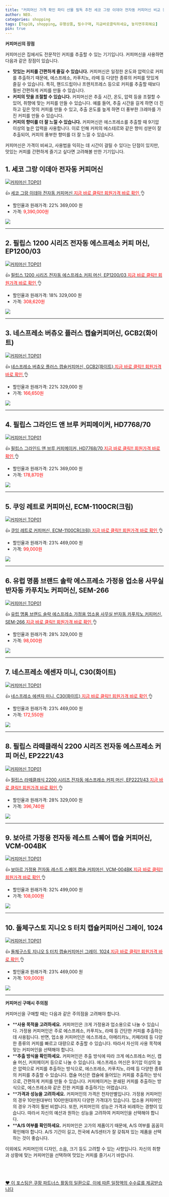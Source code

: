 ```yaml
---
title: "커피머신 가격 확인 파티 선물 필독 추천 세코 그랑 이데아 전자동 커피머신 비교 장점 구매가이드"
author: NEO.
categories: shopping
tags: [Top10, shopping, 유행상품, 필수구매, 지금바로클릭하세요, 놓치면후회해요]
pin: true
---
```

**커피머신의 장점**

커피머신은 집에서도 전문적인 커피를 추출할 수 있는 기기입니다. 커피머신을 사용하면 다음과 같은 장점이 있습니다.

* **맛있는 커피를 간편하게 즐길 수 있습니다.** 커피머신은 일정한 온도와 압력으로 커피를 추출하기 때문에, 에스프레소, 카푸치노, 라떼 등 다양한 종류의 커피를 맛있게 즐길 수 있습니다. 특히, 핸드드립이나 프렌치프레스 등으로 커피를 추출할 때보다 훨씬 간편하게 커피를 만들 수 있습니다.
* **커피의 맛을 조절할 수 있습니다.** 커피머신은 추출 시간, 온도, 압력 등을 조절할 수 있어, 취향에 맞는 커피를 만들 수 있습니다. 예를 들어, 추출 시간을 길게 하면 더 진하고 깊은 맛의 커피를 만들 수 있고, 추출 온도를 높게 하면 더 풍부한 크레마를 가진 커피를 만들 수 있습니다.
* **커피의 향미를 더 잘 느낄 수 있습니다.** 커피머신은 에스프레소를 추출할 때 9기압 이상의 높은 압력을 사용합니다. 이로 인해 커피의 에스테르와 같은 향미 성분이 잘 추출되어, 커피의 풍부한 향미를 더 잘 느낄 수 있습니다.

커피머신은 가격이 비싸고, 사용법을 익히는 데 시간이 걸릴 수 있다는 단점이 있지만, 맛있는 커피를 간편하게 즐기고 싶다면 고려해볼 만한 기기입니다.

   

## 1. 세코 그랑 이데아 전자동 커피머신

[![커피머신 TOP01](https://thumbnail9.coupangcdn.com/thumbnails/remote/230x230ex/image/vendor_inventory/35d4/d3edfc1fa04c34f905e3880960b3b5d19bf6cff2fa6c2134c24a0684a397.jpg)](https://link.coupang.com/re/AFFSDP?lptag=AF3617701&subid=GithubCoopas&pageKey=7415768105&traceid=V0-153&itemId=19224942191&vendorItemId=86341605686)


👍 [세코 그랑 이데아 전자동 커피머신 <font color=red> 지금 바로 클릭!! 회원가격 바로 확인 </font> ](https://link.coupang.com/re/AFFSDP?lptag=AF3617701&subid=GithubCoopas&pageKey=7415768105&traceid=V0-153&itemId=19224942191&vendorItemId=86341605686) 👌 


- 할인율과 원래가격: 22%  369,000   원
- 가격: <span style='color:red'>9,390,000원</span>

[![](/discount_price.png)](https://link.coupang.com/re/AFFSDP?lptag=AF3617701&subid=GithubCoopas&pageKey=7415768105&traceid=V0-153&itemId=19224942191&vendorItemId=86341605686)

---


   

## 2. 필립스 1200 시리즈 전자동 에스프레소 커피 머신, EP1200/03

[![커피머신 TOP01](https://thumbnail8.coupangcdn.com/thumbnails/remote/230x230ex/image/retail/images/9102319143020379-6c755cd4-cd25-4ab9-8e5e-a31929e48ee2.jpg)](https://link.coupang.com/re/AFFSDP?lptag=AF3617701&subid=GithubCoopas&pageKey=1262477054&traceid=V0-153&itemId=2263729507&vendorItemId=70260982041)


👍 [필립스 1200 시리즈 전자동 에스프레소 커피 머신, EP1200/03 <font color=red> 지금 바로 클릭!! 회원가격 바로 확인 </font> ](https://link.coupang.com/re/AFFSDP?lptag=AF3617701&subid=GithubCoopas&pageKey=1262477054&traceid=V0-153&itemId=2263729507&vendorItemId=70260982041) 👌 


- 할인율과 원래가격: 18%  329,000   원
- 가격: <span style='color:red'>308,620원</span>

[![](/discount_price.png)](https://link.coupang.com/re/AFFSDP?lptag=AF3617701&subid=GithubCoopas&pageKey=1262477054&traceid=V0-153&itemId=2263729507&vendorItemId=70260982041)

---


   

## 3. 네스프레소 버츄오 플러스 캡슐커피머신, GCB2(화이트)

[![커피머신 TOP01](https://thumbnail10.coupangcdn.com/thumbnails/remote/230x230ex/image/retail/images/1133267835437775-fbc7a425-29c3-489b-ad29-73d9c9e7b843.jpg)](https://link.coupang.com/re/AFFSDP?lptag=AF3617701&subid=GithubCoopas&pageKey=5170625575&traceid=V0-153&itemId=5454781091&vendorItemId=83983552435)


👍 [네스프레소 버츄오 플러스 캡슐커피머신, GCB2(화이트) <font color=red> 지금 바로 클릭!! 회원가격 바로 확인 </font> ](https://link.coupang.com/re/AFFSDP?lptag=AF3617701&subid=GithubCoopas&pageKey=5170625575&traceid=V0-153&itemId=5454781091&vendorItemId=83983552435) 👌 


- 할인율과 원래가격: 22%  329,000   원
- 가격: <span style='color:red'>166,650원</span>

[![](/discount_price.png)](https://link.coupang.com/re/AFFSDP?lptag=AF3617701&subid=GithubCoopas&pageKey=5170625575&traceid=V0-153&itemId=5454781091&vendorItemId=83983552435)

---


   

## 4. 필립스 그라인드 앤 브루 커피메이커, HD7768/70

[![커피머신 TOP01](https://thumbnail7.coupangcdn.com/thumbnails/remote/230x230ex/image/retail/images/1157744137847300-26a57bd5-bc19-42ca-aab5-3b804f5cc954.jpg)](https://link.coupang.com/re/AFFSDP?lptag=AF3617701&subid=GithubCoopas&pageKey=4916941998&traceid=V0-153&itemId=6435225396&vendorItemId=73730302512)


👍 [필립스 그라인드 앤 브루 커피메이커, HD7768/70 <font color=red> 지금 바로 클릭!! 회원가격 바로 확인 </font> ](https://link.coupang.com/re/AFFSDP?lptag=AF3617701&subid=GithubCoopas&pageKey=4916941998&traceid=V0-153&itemId=6435225396&vendorItemId=73730302512) 👌 


- 할인율과 원래가격: 22%  369,000   원
- 가격: <span style='color:red'>178,870원</span>

[![](/discount_price.png)](https://link.coupang.com/re/AFFSDP?lptag=AF3617701&subid=GithubCoopas&pageKey=4916941998&traceid=V0-153&itemId=6435225396&vendorItemId=73730302512)

---


   

## 5. 쿠잉 레트로 커피머신, ECM-1100CR(크림)

[![커피머신 TOP01](https://thumbnail10.coupangcdn.com/thumbnails/remote/230x230ex/image/retail/images/2023/06/27/10/5/b9c3c870-78ff-45ac-a97f-32e41f5899fd.jpg)](https://link.coupang.com/re/AFFSDP?lptag=AF3617701&subid=GithubCoopas&pageKey=7427053404&traceid=V0-153&itemId=19281224930&vendorItemId=86396210649)


👍 [쿠잉 레트로 커피머신, ECM-1100CR(크림) <font color=red> 지금 바로 클릭!! 회원가격 바로 확인 </font> ](https://link.coupang.com/re/AFFSDP?lptag=AF3617701&subid=GithubCoopas&pageKey=7427053404&traceid=V0-153&itemId=19281224930&vendorItemId=86396210649) 👌 


- 할인율과 원래가격: 23%  469,000   원
- 가격: <span style='color:red'>99,000원</span>

[![](/discount_price.png)](https://link.coupang.com/re/AFFSDP?lptag=AF3617701&subid=GithubCoopas&pageKey=7427053404&traceid=V0-153&itemId=19281224930&vendorItemId=86396210649)

---


   

## 6. 유럽 명품 브랜드 솔락 에스프레소 가정용 업소용 사무실 반자동 카푸치노 커피머신, SEM-266

[![커피머신 TOP01](https://thumbnail10.coupangcdn.com/thumbnails/remote/230x230ex/image/vendor_inventory/8a9a/ae15635882364b52c58c62b0e5e588c974d5f3e76f503d35b694a4bb656a.jpg)](https://link.coupang.com/re/AFFSDP?lptag=AF3617701&subid=GithubCoopas&pageKey=7647907026&traceid=V0-153&itemId=20341148774&vendorItemId=87425952587)


👍 [유럽 명품 브랜드 솔락 에스프레소 가정용 업소용 사무실 반자동 카푸치노 커피머신, SEM-266 <font color=red> 지금 바로 클릭!! 회원가격 바로 확인 </font> ](https://link.coupang.com/re/AFFSDP?lptag=AF3617701&subid=GithubCoopas&pageKey=7647907026&traceid=V0-153&itemId=20341148774&vendorItemId=87425952587) 👌 


- 할인율과 원래가격: 28%  329,000   원
- 가격: <span style='color:red'>98,000원</span>

[![](/discount_price.png)](https://link.coupang.com/re/AFFSDP?lptag=AF3617701&subid=GithubCoopas&pageKey=7647907026&traceid=V0-153&itemId=20341148774&vendorItemId=87425952587)

---


   

## 7. 네스프레소 에센자 미니, C30(화이트)

[![커피머신 TOP01](https://thumbnail7.coupangcdn.com/thumbnails/remote/230x230ex/image/vendor_inventory/70f5/3281145204e1a91c2589174ccf5369329e20252092271b7d2b34651d4c7e.jpg)](https://link.coupang.com/re/AFFSDP?lptag=AF3617701&subid=GithubCoopas&pageKey=5237519406&traceid=V0-153&itemId=7390757156&vendorItemId=87056182420)


👍 [네스프레소 에센자 미니, C30(화이트) <font color=red> 지금 바로 클릭!! 회원가격 바로 확인 </font> ](https://link.coupang.com/re/AFFSDP?lptag=AF3617701&subid=GithubCoopas&pageKey=5237519406&traceid=V0-153&itemId=7390757156&vendorItemId=87056182420) 👌 


- 할인율과 원래가격: 23%  469,000   원
- 가격: <span style='color:red'>172,550원</span>

[![](/discount_price.png)](https://link.coupang.com/re/AFFSDP?lptag=AF3617701&subid=GithubCoopas&pageKey=5237519406&traceid=V0-153&itemId=7390757156&vendorItemId=87056182420)

---


   

## 8. 필립스 라떼클래식 2200 시리즈 전자동 에스프레소 커피 머신, EP2221/43

[![커피머신 TOP01](https://thumbnail7.coupangcdn.com/thumbnails/remote/230x230ex/image/retail/images/198664192483704-0b1126df-563d-41a4-96d0-1dea0a08eb45.jpg)](https://link.coupang.com/re/AFFSDP?lptag=AF3617701&subid=GithubCoopas&pageKey=6776517698&traceid=V0-153&itemId=15924250778&vendorItemId=5491136859)


👍 [필립스 라떼클래식 2200 시리즈 전자동 에스프레소 커피 머신, EP2221/43 <font color=red> 지금 바로 클릭!! 회원가격 바로 확인 </font> ](https://link.coupang.com/re/AFFSDP?lptag=AF3617701&subid=GithubCoopas&pageKey=6776517698&traceid=V0-153&itemId=15924250778&vendorItemId=5491136859) 👌 


- 할인율과 원래가격: 28%  329,000   원
- 가격: <span style='color:red'>396,740원</span>

[![](/discount_price.png)](https://link.coupang.com/re/AFFSDP?lptag=AF3617701&subid=GithubCoopas&pageKey=6776517698&traceid=V0-153&itemId=15924250778&vendorItemId=5491136859)

---


   

## 9. 보아르 가정용 전자동 레스트 스퀘어 캡슐 커피머신, VCM-004BK

[![커피머신 TOP01](https://thumbnail7.coupangcdn.com/thumbnails/remote/230x230ex/image/retail/images/5715797130552010-3c06be03-706c-4270-9c95-add6101170aa.jpg)](https://link.coupang.com/re/AFFSDP?lptag=AF3617701&subid=GithubCoopas&pageKey=6132991619&traceid=V0-153&itemId=11708537409&vendorItemId=78982721096)


👍 [보아르 가정용 전자동 레스트 스퀘어 캡슐 커피머신, VCM-004BK <font color=red> 지금 바로 클릭!! 회원가격 바로 확인 </font> ](https://link.coupang.com/re/AFFSDP?lptag=AF3617701&subid=GithubCoopas&pageKey=6132991619&traceid=V0-153&itemId=11708537409&vendorItemId=78982721096) 👌 


- 할인율과 원래가격: 32%  499,000   원
- 가격: <span style='color:red'>108,000원</span>

[![](/discount_price.png)](https://link.coupang.com/re/AFFSDP?lptag=AF3617701&subid=GithubCoopas&pageKey=6132991619&traceid=V0-153&itemId=11708537409&vendorItemId=78982721096)

---


   

## 10. 돌체구스토 지니오 S 터치 캡슐커피머신 그레이, 1024

[![커피머신 TOP01](https://thumbnail6.coupangcdn.com/thumbnails/remote/230x230ex/image/retail/images/446057413903309-4526a876-19a2-41c1-9b20-63e93d3edb51.jpg)](https://link.coupang.com/re/AFFSDP?lptag=AF3617701&subid=GithubCoopas&pageKey=5435108153&traceid=V0-153&itemId=8248341536&vendorItemId=75536333566)


👍 [돌체구스토 지니오 S 터치 캡슐커피머신 그레이, 1024 <font color=red> 지금 바로 클릭!! 회원가격 바로 확인 </font> ](https://link.coupang.com/re/AFFSDP?lptag=AF3617701&subid=GithubCoopas&pageKey=5435108153&traceid=V0-153&itemId=8248341536&vendorItemId=75536333566) 👌 


- 할인율과 원래가격: 23%  469,000   원
- 가격: <span style='color:red'>109,000원</span>

[![](/discount_price.png)](https://link.coupang.com/re/AFFSDP?lptag=AF3617701&subid=GithubCoopas&pageKey=5435108153&traceid=V0-153&itemId=8248341536&vendorItemId=75536333566)

---
**커피머신 구매시 주의점**

커피머신을 구매할 때는 다음과 같은 주의점을 고려해야 합니다.

* ****사용 목적을 고려하세요.** 커피머인은 크게 가정용과 업소용으로 나눌 수 있습니다. 가정용 커피머인은 주로 에스프레소, 카푸치노, 라떼 등 간단한 커피를 추출하는 데 사용됩니다. 반면, 업소용 커피머인은 에스프레소, 아메리카노, 카페라테 등 다양한 종류의 커피를 빠르고 대량으로 추출할 수 있습니다. 따라서 자신의 사용 목적에 맞는 커피머인을 선택해야 합니다.
* ****추출 방식을 확인하세요.** 커피머인은 추출 방식에 따라 크게 에스프레소 머신, 캡슐 머신, 커피메이커 등으로 나눌 수 있습니다. 에스프레소 머신은 9기압 이상의 높은 압력으로 커피를 추출하는 방식으로, 에스프레소, 카푸치노, 라떼 등 다양한 종류의 커피를 추출할 수 있습니다. 캡슐 머신은 캡슐에 들어있는 커피를 추출하는 방식으로, 간편하게 커피를 만들 수 있습니다. 커피메이커는 분쇄된 커피를 추출하는 방식으로, 에스프레소와 같은 진한 커피를 추출하기는 어렵습니다.
* ****가격과 성능을 고려하세요.** 커피머인의 가격은 천차만별입니다. 가정용 커피머인의 경우 10만원대부터 100만원대까지 다양한 가격대가 있습니다. 업소용 커피머인의 경우 가격이 훨씬 비쌉니다. 또한, 커피머인의 성능은 가격과 비례하는 경향이 있습니다. 따라서 자신의 예산과 원하는 성능을 고려하여 커피머인을 선택해야 합니다.
* ****A/S 여부를 확인하세요.** 커피머인은 고가의 제품이기 때문에, A/S 여부를 꼼꼼히 확인해야 합니다. A/S 기간이 길고, 전국에 A/S센터가 잘 갖춰져 있는 제품을 선택하는 것이 좋습니다.

이외에도 커피머인의 디자인, 소음, 크기 등도 고려할 수 있는 사항입니다. 자신의 취향과 상황에 맞는 커피머인을 선택하여 맛있는 커피를 즐기시기 바랍니다.<br><br><br><br><br> [ ❤  이 포스팅은 쿠팡 파트너스 활동의 일환으로, 이에 따른 일정액의 수수료를 제공받습니다](https://link.coupang.com/a/bcEFyh)